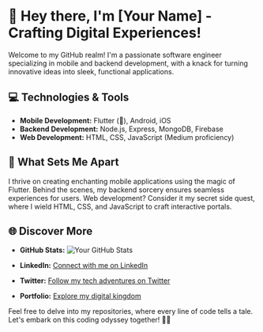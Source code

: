 # 👋 Hey there, I'm [Your Name] - Crafting Digital Experiences!

Welcome to my GitHub realm! I'm a passionate software engineer specializing in mobile and backend development, with a knack for turning innovative ideas into sleek, functional applications.

## 💻 Technologies & Tools

- **Mobile Development:** Flutter (💙), Android, iOS
- **Backend Development:** Node.js, Express, MongoDB, Firebase
- **Web Development:** HTML, CSS, JavaScript (Medium proficiency)

## 🚀 What Sets Me Apart

I thrive on creating enchanting mobile applications using the magic of Flutter. Behind the scenes, my backend sorcery ensures seamless experiences for users. Web development? Consider it my secret side quest, where I wield HTML, CSS, and JavaScript to craft interactive portals.

## 🌐 Discover More

- **GitHub Stats:** ![Your GitHub Stats](https://github-readme-stats.vercel.app/api?username=YourUsername&show_icons=true&theme=radical)

- **LinkedIn:** [Connect with me on LinkedIn](https://www.linkedin.com/in/yourusername)

- **Twitter:** [Follow my tech adventures on Twitter](https://twitter.com/yourusername)

- **Portfolio:** [Explore my digital kingdom](https://www.yourportfolio.com)

Feel free to delve into my repositories, where every line of code tells a tale. Let's embark on this coding odyssey together! 🚀✨

